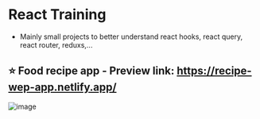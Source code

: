 ﻿ # React Training 

- Mainly small projects to better understand react hooks, react query, react router, reduxs,... 

## ⭐ Food recipe app - Preview link: https://recipe-wep-app.netlify.app/

![image](https://github.com/user-attachments/assets/a920b58c-7e07-4324-a8d1-19ca17494c1a)



